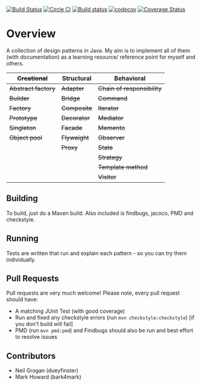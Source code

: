 [![Build Status](https://travis-ci.org/dueyfinster/JavaDesignPatterns.png)](https://travis-ci.org/dueyfinster/JavaDesignPatterns)
[![Circle CI](https://circleci.com/gh/dueyfinster/JavaDesignPatterns.svg?style=svg)](https://circleci.com/gh/dueyfinster/JavaDesignPatterns)
[![Build status](https://ci.appveyor.com/api/projects/status/ael2iylv4arw5hwt?svg=true)](https://ci.appveyor.com/project/dueyfinster/designpatterns)
[![codecov](https://codecov.io/gh/dueyfinster/JavaDesignPatterns/branch/master/graph/badge.svg)](https://codecov.io/gh/dueyfinster/JavaDesignPatterns)
[![Coverage Status](https://coveralls.io/repos/github/dueyfinster/JavaDesignPatterns/badge.svg?branch=master)](https://coveralls.io/github/dueyfinster/JavaDesignPatterns?branch=master)

# Overview 
A collection of design patterns in Java. 
My aim is to implement all of them (with documentation) as a learning resource/ reference point for myself and others.

| ~~Creational~~  		| Structural 	| Behavioral 					|
| ------------- 		| ------------- | ------------- 				|
| ~~Abstract factory~~  | ~~Adapter~~  	| ~~Chain of responsibility~~	|
| ~~Builder~~  			| ~~Bridge~~  	| ~~Command~~ 					|
| ~~Factory~~  			| ~~Composite~~ | ~~Iterator~~  				|
| ~~Prototype~~  		| ~~Decorator~~ | ~~Mediator~~  				|
| ~~Singleton~~  		| ~~Facade~~  	| ~~Memento~~  					|
| ~~Object pool~~  		| ~~Flyweight~~ | ~~Observer~~  				|
| 						| ~~Proxy~~  	| ~~State~~  					|
| 						| 				| ~~Strategy~~  				|
| 						| 				| ~~Template method~~  			|
| 						| 				| ~~Visitor~~  					|

## Building
To build, just do a Maven build. Also included is findbugs, jacoco, PMD and checkstyle.

## Running 
Tests are written that run and explain each pattern - so you can try them individually.

## Pull Requests 
Pull requests are very much welcome! Please note, every pull request should have:

* A matching JUnit Test (with good coverage)
* Run and fixed any checkstyle errors (run `mvn checkstyle:checkstyle`) [if you don't build will fail]
* PMD (run `mvn pmd:pmd`) and Findbugs should also be run and best effort to resolve issues

## Contributors
* Neil Grogan (dueyfinster)
* Mark Howard (bark4mark)
